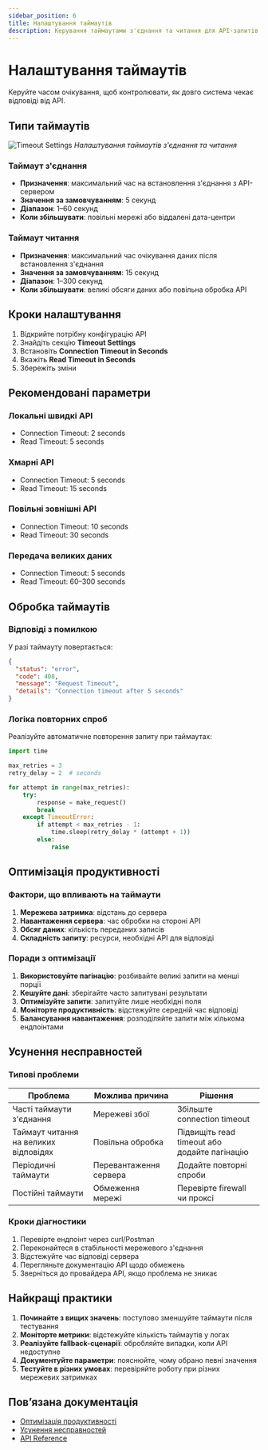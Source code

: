 ```yaml
---
sidebar_position: 6
title: Налаштування таймаутів
description: Керування таймаутами з'єднання та читання для API-запитів
---
```


# Налаштування таймаутів

Керуйте часом очікування, щоб контролювати, як довго система чекає відповіді від API.

## Типи таймаутів

![Timeout Settings](/img/api-sync/timeout-settings.png)
*Налаштування таймаутів з'єднання та читання*

### Таймаут з'єднання

- **Призначення**: максимальний час на встановлення з'єднання з API-сервером
- **Значення за замовчуванням**: 5 секунд
- **Діапазон**: 1–60 секунд
- **Коли збільшувати**: повільні мережі або віддалені дата-центри

### Таймаут читання

- **Призначення**: максимальний час очікування даних після встановлення з'єднання
- **Значення за замовчуванням**: 15 секунд
- **Діапазон**: 1–300 секунд
- **Коли збільшувати**: великі обсяги даних або повільна обробка API

## Кроки налаштування

1. Відкрийте потрібну конфігурацію API
2. Знайдіть секцію **Timeout Settings**
3. Встановіть **Connection Timeout in Seconds**
4. Вкажіть **Read Timeout in Seconds**
5. Збережіть зміни

## Рекомендовані параметри

### Локальні швидкі API
- Connection Timeout: 2 seconds
- Read Timeout: 5 seconds

### Хмарні API
- Connection Timeout: 5 seconds
- Read Timeout: 15 seconds

### Повільні зовнішні API
- Connection Timeout: 10 seconds
- Read Timeout: 30 seconds

### Передача великих даних
- Connection Timeout: 5 seconds
- Read Timeout: 60–300 seconds

## Обробка таймаутів

### Відповіді з помилкою

У разі таймауту повертається:

```json
{
  "status": "error",
  "code": 408,
  "message": "Request Timeout",
  "details": "Connection timeout after 5 seconds"
}
```

### Логіка повторних спроб

Реалізуйте автоматичне повторення запиту при таймаутах:

```python
import time

max_retries = 3
retry_delay = 2  # seconds

for attempt in range(max_retries):
    try:
        response = make_request()
        break
    except TimeoutError:
        if attempt < max_retries - 1:
            time.sleep(retry_delay * (attempt + 1))
        else:
            raise
```

## Оптимізація продуктивності

### Фактори, що впливають на таймаути

1. **Мережева затримка**: відстань до сервера
2. **Навантаження сервера**: час обробки на стороні API
3. **Обсяг даних**: кількість переданих записів
4. **Складність запиту**: ресурси, необхідні API для відповіді

### Поради з оптимізації

1. **Використовуйте пагінацію**: розбивайте великі запити на менші порції
2. **Кешуйте дані**: зберігайте часто запитувані результати
3. **Оптимізуйте запити**: запитуйте лише необхідні поля
4. **Моніторте продуктивність**: відстежуйте середній час відповіді
5. **Балансування навантаження**: розподіляйте запити між кількома ендпоінтами

## Усунення несправностей

### Типові проблеми

| Проблема | Можлива причина | Рішення |
|----------|-----------------|---------|
| Часті таймаути з'єднання | Мережеві збої | Збільште connection timeout |
| Таймаут читання на великих відповідях | Повільна обробка | Підвищіть read timeout або додайте пагінацію |
| Періодичні таймаути | Перевантаження сервера | Додайте повторні спроби |
| Постійні таймаути | Обмеження мережі | Перевірте firewall чи проксі |

### Кроки діагностики

1. Перевірте ендпоінт через curl/Postman
2. Переконайтеся в стабільності мережевого з'єднання
3. Відстежуйте час відповіді сервера
4. Перегляньте документацію API щодо обмежень
5. Зверніться до провайдера API, якщо проблема не зникає

## Найкращі практики

1. **Починайте з вищих значень**: поступово зменшуйте таймаути після тестування
2. **Моніторте метрики**: відстежуйте кількість таймаутів у логах
3. **Реалізуйте fallback-сценарії**: обробляйте випадки, коли API недоступне
4. **Документуйте параметри**: пояснюйте, чому обрано певні значення
5. **Тестуйте в різних умовах**: перевіряйте роботу при різних мережевих затримках

## Пов’язана документація

- [Оптимізація продуктивності](../performance-optimization)
- [Усунення несправностей](../troubleshooting)
- [API Reference](../api-reference/)
